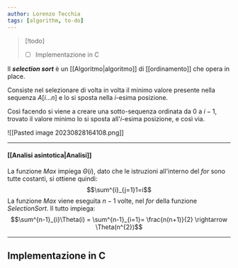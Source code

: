 ```yaml
---
author: Lorenzo Tecchia
tags: [algorithm, to-do]
---
```

>[!todo] 
>- [ ] Implementazione in C

Il ***selection sort*** è un [[Algoritmo|algoritmo]] di [[ordinamento]] che opera in place. 

Consiste nel selezionare di volta in volta il minimo valore presente nella sequenza $A[i \dots n]$ e lo si sposta nella $i$-esima posizione. 

Così facendo si viene a creare una sotto-sequenza ordinata da $0$ a $i-1$, trovato il valore minimo lo si sposta all'$i$-esima posizione, e così via.

![[Pasted image 20230828164108.png]]

---
#### [[Analisi asintotica|Analisi]]
La funzione _Max_ impiega $\Theta(i)$, dato che le istruzioni all'interno del $for$ sono tutte costanti, si ottiene quindi:
$$\sum^{i}_{j=1}1=i$$
La funzione _Max_ viene eseguita $n-1$ volte, nel $for$ della funzione _SelectionSort_.
Il tutto impiega:
$$\sum^{n-1}_{i}\Theta(i) = \sum^{n-1}_{i=1}= \frac{n(n+1)}{2} \rightarrow \Theta(n^{2})$$

---
## Implementazione in C
```C
```